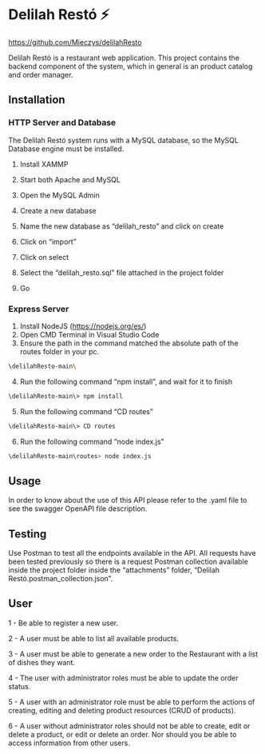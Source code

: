 # Delilah Restó :zap:
https://github.com/Mieczys/delilahResto


Delilah Restó is a restaurant web application. This project contains the backend component of the system, which in general is an product catalog and order manager.

## Installation

### HTTP Server and Database

The Delilah Restó system runs with a MySQL database, so the MySQL Database engine must be installed.

1. Install XAMMP

2. Start both Apache and MySQL

3. Open the MySQL Admin

4. Create a new database

5. Name the new database as “delilah_resto” and click on create

6. Click on “import”

7. Click on select

8. Select the “delilah_resto.sql” file attached in the project folder

9. Go


### Express Server

1. Install NodeJS (https://nodejs.org/es/)
2. Open CMD Terminal in Visual Studio Code
3. Ensure the path in the command matched the absolute path of the routes folder in your pc.

```bash
\delilahResto-main\
```

4. Run the following command “npm install”, and wait for it to finish

```bash
\delilahResto-main\> npm install
```

5. Run the following command “CD routes”

```bash
\delilahResto-main\> CD routes
```

6. Run the following command “node index.js”

```bash
\delilahResto-main\routes> node index.js
```

## Usage

In order to know about the use of this API please refer to the .yaml file to see the swagger OpenAPI file description.

## Testing

Use Postman to test all the endpoints available in the API. All requests have been tested previously so there is a request Postman collection available inside the project folder inside the “attachments” folder, “Delilah Restó.postman_collection.json”.


## User

1 - Be able to register a new user.

2 - A user must be able to list all available products.

3 - A user must be able to generate a new order to the Restaurant with a list of dishes they want.

4 - The user with administrator roles must be able to update the order status.

5 - A user with an administrator role must be able to perform the actions of creating, editing and deleting product resources (CRUD of products).

6 - A user without administrator roles should not be able to create, edit or delete a product, or edit or delete an order. Nor should you be able to access information from other users.
